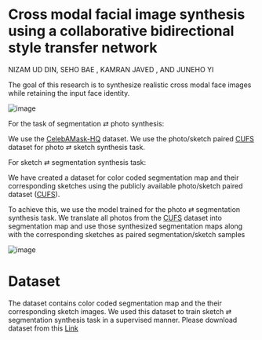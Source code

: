
# Cross modal facial image synthesis using a collaborative bidirectional style transfer network


NIZAM UD DIN, SEHO BAE
, KAMRAN JAVED
, AND JUNEHO YI



The goal of this research is to synthesize realistic cross modal face images while retaining the input face identity.


![image](https://user-images.githubusercontent.com/27881319/171996834-788745d9-def8-4c90-8e4a-a100b9808ba9.png)



For the task of segmentation ⇄ photo synthesis:

We use the [CelebAMask-HQ](http://mmlab.ie.cuhk.edu.hk/archive/facesketch.html) dataset. We use the photo/sketch paired [CUFS](http://mmlab.ie.cuhk.edu.hk/archive/facesketch.html) dataset for photo ⇄ sketch synthesis task.

For sketch ⇄ segmentation synthesis task:

We have created a dataset for color coded segmentation map and their corresponding sketches using the publicly available photo/sketch paired dataset ([CUFS](http://mmlab.ie.cuhk.edu.hk/archive/facesketch.html)). 

To achieve this, we use the model trained for the photo ⇄ segmentation synthesis task. We translate all photos from the [CUFS](http://mmlab.ie.cuhk.edu.hk/archive/facesketch.html) dataset into segmentation map and use those synthesized segmentation maps along with the corresponding sketches as paired segmentation/sketch samples 

![image](https://user-images.githubusercontent.com/27881319/172046393-5b76741a-0191-4e3d-906e-bf2565186f49.png)

# Dataset

The dataset contains color coded segmentation map and the their corresponding sketch images.
We used this  dataset to train sketch ⇄ segmentation synthesis
task in a supervised manner.
Please download dataset from this [Link](https://drive.google.com/file/d/1hREPCOkFuxKd0svRsFgH-gb5XSSBT0Qv/view?usp=sharing)
